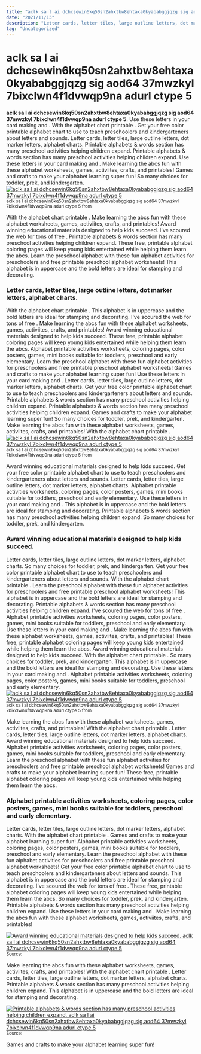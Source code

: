 ```yaml
---
title: "aclk sa l ai dchcsewin6kq50sn2ahxtbw8ehtaxa0kyababggjqzg sig aod64 37mwzkyl 7bixclwn4f1dvwqp9na adurl ctype 5"
date: "2021/11/13"
description: "Letter cards, letter tiles, large outline letters, dot marker letters, alphabet charts."
tag: "Uncategorized"
---
```


# aclk sa l ai dchcsewin6kq50sn2ahxtbw8ehtaxa0kyababggjqzg sig aod64 37mwzkyl 7bixclwn4f1dvwqp9na adurl ctype 5
**aclk sa l ai dchcsewin6kq50sn2ahxtbw8ehtaxa0kyababggjqzg sig aod64 37mwzkyl 7bixclwn4f1dvwqp9na adurl ctype 5**. Use these letters in your card making and . With the alphabet chart printable . Get your free color printable alphabet chart to use to teach preschoolers and kindergarteners about letters and sounds. Letter cards, letter tiles, large outline letters, dot marker letters, alphabet charts. Printable alphabets &amp; words section has many preschool activities helping children expand.
Printable alphabets &amp; words section has many preschool activities helping children expand. Use these letters in your card making and . Make learning the abcs fun with these alphabet worksheets, games, activiites, crafts, and printables! Games and crafts to make your alphabet learning super fun! So many choices for toddler, prek, and kindergarten.
[![aclk sa l ai dchcsewin6kq50sn2ahxtbw8ehtaxa0kyababggjqzg sig aod64 37mwzkyl 7bixclwn4f1dvwqp9na adurl ctype 5](B01MULI1XZ "aclk sa l ai dchcsewin6kq50sn2ahxtbw8ehtaxa0kyababggjqzg sig aod64 37mwzkyl 7bixclwn4f1dvwqp9na adurl ctype 5")](B01MULI1XZ)
<small>aclk sa l ai dchcsewin6kq50sn2ahxtbw8ehtaxa0kyababggjqzg sig aod64 37mwzkyl 7bixclwn4f1dvwqp9na adurl ctype 5 from </small>

With the alphabet chart printable . Make learning the abcs fun with these alphabet worksheets, games, activiites, crafts, and printables! Award winning educational materials designed to help kids succeed. I&#039;ve scoured the web for tons of free . Printable alphabets &amp; words section has many preschool activities helping children expand. These free, printable alphabet coloring pages will keep young kids entertained while helping them learn the abcs. Learn the preschool alphabet with these fun alphabet activities for preschoolers and free printable preschool alphabet worksheets! This alphabet is in uppercase and the bold letters are ideal for stamping and decorating.

### Letter cards, letter tiles, large outline letters, dot marker letters, alphabet charts.
With the alphabet chart printable . This alphabet is in uppercase and the bold letters are ideal for stamping and decorating. I&#039;ve scoured the web for tons of free . Make learning the abcs fun with these alphabet worksheets, games, activiites, crafts, and printables! Award winning educational materials designed to help kids succeed. These free, printable alphabet coloring pages will keep young kids entertained while helping them learn the abcs. Alphabet printable activities worksheets, coloring pages, color posters, games, mini books suitable for toddlers, preschool and early elementary. Learn the preschool alphabet with these fun alphabet activities for preschoolers and free printable preschool alphabet worksheets! Games and crafts to make your alphabet learning super fun! Use these letters in your card making and . Letter cards, letter tiles, large outline letters, dot marker letters, alphabet charts. Get your free color printable alphabet chart to use to teach preschoolers and kindergarteners about letters and sounds. Printable alphabets &amp; words section has many preschool activities helping children expand.
Printable alphabets &amp; words section has many preschool activities helping children expand. Games and crafts to make your alphabet learning super fun! So many choices for toddler, prek, and kindergarten. Make learning the abcs fun with these alphabet worksheets, games, activiites, crafts, and printables! With the alphabet chart printable .
[![aclk sa l ai dchcsewin6kq50sn2ahxtbw8ehtaxa0kyababggjqzg sig aod64 37mwzkyl 7bixclwn4f1dvwqp9na adurl ctype 5](B01MULI1XZ "aclk sa l ai dchcsewin6kq50sn2ahxtbw8ehtaxa0kyababggjqzg sig aod64 37mwzkyl 7bixclwn4f1dvwqp9na adurl ctype 5")](B01MULI1XZ)
<small>aclk sa l ai dchcsewin6kq50sn2ahxtbw8ehtaxa0kyababggjqzg sig aod64 37mwzkyl 7bixclwn4f1dvwqp9na adurl ctype 5 from </small>

Award winning educational materials designed to help kids succeed. Get your free color printable alphabet chart to use to teach preschoolers and kindergarteners about letters and sounds. Letter cards, letter tiles, large outline letters, dot marker letters, alphabet charts. Alphabet printable activities worksheets, coloring pages, color posters, games, mini books suitable for toddlers, preschool and early elementary. Use these letters in your card making and . This alphabet is in uppercase and the bold letters are ideal for stamping and decorating. Printable alphabets &amp; words section has many preschool activities helping children expand. So many choices for toddler, prek, and kindergarten.

### Award winning educational materials designed to help kids succeed.
Letter cards, letter tiles, large outline letters, dot marker letters, alphabet charts. So many choices for toddler, prek, and kindergarten. Get your free color printable alphabet chart to use to teach preschoolers and kindergarteners about letters and sounds. With the alphabet chart printable . Learn the preschool alphabet with these fun alphabet activities for preschoolers and free printable preschool alphabet worksheets! This alphabet is in uppercase and the bold letters are ideal for stamping and decorating. Printable alphabets &amp; words section has many preschool activities helping children expand. I&#039;ve scoured the web for tons of free . Alphabet printable activities worksheets, coloring pages, color posters, games, mini books suitable for toddlers, preschool and early elementary. Use these letters in your card making and . Make learning the abcs fun with these alphabet worksheets, games, activiites, crafts, and printables! These free, printable alphabet coloring pages will keep young kids entertained while helping them learn the abcs. Award winning educational materials designed to help kids succeed.
With the alphabet chart printable . So many choices for toddler, prek, and kindergarten. This alphabet is in uppercase and the bold letters are ideal for stamping and decorating. Use these letters in your card making and . Alphabet printable activities worksheets, coloring pages, color posters, games, mini books suitable for toddlers, preschool and early elementary.
[![aclk sa l ai dchcsewin6kq50sn2ahxtbw8ehtaxa0kyababggjqzg sig aod64 37mwzkyl 7bixclwn4f1dvwqp9na adurl ctype 5](B01MULI1XZ "aclk sa l ai dchcsewin6kq50sn2ahxtbw8ehtaxa0kyababggjqzg sig aod64 37mwzkyl 7bixclwn4f1dvwqp9na adurl ctype 5")](B01MULI1XZ)
<small>aclk sa l ai dchcsewin6kq50sn2ahxtbw8ehtaxa0kyababggjqzg sig aod64 37mwzkyl 7bixclwn4f1dvwqp9na adurl ctype 5 from </small>

Make learning the abcs fun with these alphabet worksheets, games, activiites, crafts, and printables! With the alphabet chart printable . Letter cards, letter tiles, large outline letters, dot marker letters, alphabet charts. Award winning educational materials designed to help kids succeed. Alphabet printable activities worksheets, coloring pages, color posters, games, mini books suitable for toddlers, preschool and early elementary. Learn the preschool alphabet with these fun alphabet activities for preschoolers and free printable preschool alphabet worksheets! Games and crafts to make your alphabet learning super fun! These free, printable alphabet coloring pages will keep young kids entertained while helping them learn the abcs.

### Alphabet printable activities worksheets, coloring pages, color posters, games, mini books suitable for toddlers, preschool and early elementary.
Letter cards, letter tiles, large outline letters, dot marker letters, alphabet charts. With the alphabet chart printable . Games and crafts to make your alphabet learning super fun! Alphabet printable activities worksheets, coloring pages, color posters, games, mini books suitable for toddlers, preschool and early elementary. Learn the preschool alphabet with these fun alphabet activities for preschoolers and free printable preschool alphabet worksheets! Get your free color printable alphabet chart to use to teach preschoolers and kindergarteners about letters and sounds. This alphabet is in uppercase and the bold letters are ideal for stamping and decorating. I&#039;ve scoured the web for tons of free . These free, printable alphabet coloring pages will keep young kids entertained while helping them learn the abcs. So many choices for toddler, prek, and kindergarten. Printable alphabets &amp; words section has many preschool activities helping children expand. Use these letters in your card making and . Make learning the abcs fun with these alphabet worksheets, games, activiites, crafts, and printables!


[![Award winning educational materials designed to help kids succeed. aclk sa l ai dchcsewin6kq50sn2ahxtbw8ehtaxa0kyababggjqzg sig aod64 37mwzkyl 7bixclwn4f1dvwqp9na adurl ctype 5](1952667027796734952 "aclk sa l ai dchcsewin6kq50sn2ahxtbw8ehtaxa0kyababggjqzg sig aod64 37mwzkyl 7bixclwn4f1dvwqp9na adurl ctype 5")](B01MULI1XZ)
<small>Source: </small>

Make learning the abcs fun with these alphabet worksheets, games, activiites, crafts, and printables! With the alphabet chart printable . Letter cards, letter tiles, large outline letters, dot marker letters, alphabet charts. Printable alphabets &amp; words section has many preschool activities helping children expand. This alphabet is in uppercase and the bold letters are ideal for stamping and decorating.

[![Printable alphabets &amp; words section has many preschool activities helping children expand. aclk sa l ai dchcsewin6kq50sn2ahxtbw8ehtaxa0kyababggjqzg sig aod64 37mwzkyl 7bixclwn4f1dvwqp9na adurl ctype 5](1952667027796734952 "aclk sa l ai dchcsewin6kq50sn2ahxtbw8ehtaxa0kyababggjqzg sig aod64 37mwzkyl 7bixclwn4f1dvwqp9na adurl ctype 5")](B01MULI1XZ)
<small>Source: </small>

Games and crafts to make your alphabet learning super fun!
